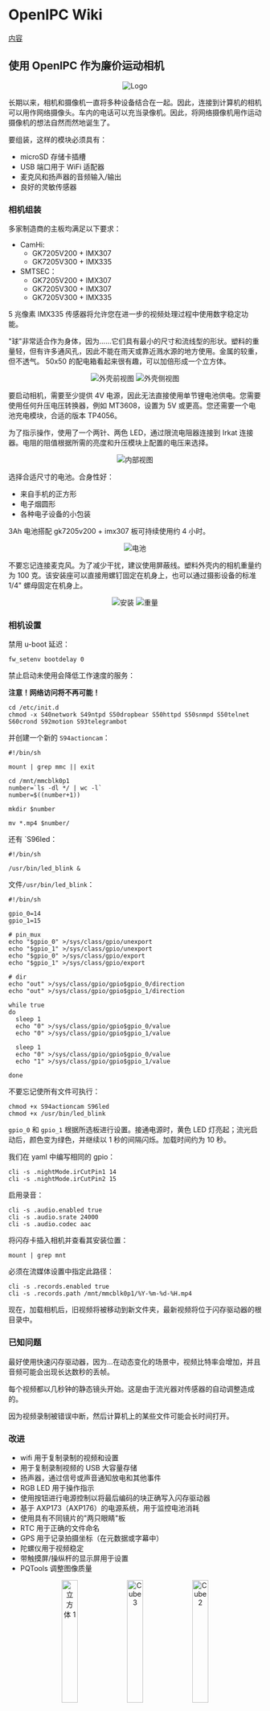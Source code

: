 # OpenIPC Wiki 
[内容](../README.zh.md)

使用 OpenIPC 作为廉价运动相机
--------------------------------

<p align="center">
  <img src="https://github.com/OpenIPC/wiki/blob/master/images/actioncam-helmet.webp" alt="Logo"/>
</p>

长期以来，相机和摄像机一直将多种设备结合在一起。因此，连接到计算机的相机可以用作网络摄像头。车内的电话可以充当录像机。因此，将网络摄像机用作运动摄像机的想法自然而然地诞生了。

要组装，这样的模块必须具有：
* microSD 存储卡插槽
* USB 端口用于 WiFi 适配器
* 麦克风和扬声器的音频输入/输出
* 良好的灵敏传感器

### 相机组装

多家制造商的主板均满足以下要求：
* CamHi:
  * GK7205V200 + IMX307
  * GK7205V300 + IMX335
* SMTSEC：
  * GK7205V200 + IMX307
  * GK7205V300 + IMX307
  * GK7205V300 + IMX335

5 兆像素 IMX335 传感器将允许您在进一步的视频处理过程中使用数字稳定功能。

"球"非常适合作为身体，因为......它们具有最小的尺寸和流线型的形状。塑料的重量轻，但有许多通风孔，因此不能在雨天或靠近溅水源的地方使用。金属的较重，但不透气。 50x50 的配电箱看起来很有趣，可以加倍形成一个立方体。

<p align="center">
<img src="https://github.com/OpenIPC/wiki/blob/master/images/actioncam-housing-front.webp" alt="外壳前视图"/> 
<img src="https://github.com/OpenIPC/wiki/blob/master/images/actioncam-housing-side.webp" alt="外壳侧视图"/> 
</p>

要启动相机，需要至少提供 4V 电源，因此无法直接使用单节锂电池供电。您需要使用任何升压电压转换器，例如 MT3608，设置为 5V 或更高。您还需要一个电池充电模块，合适的版本 TP4056。

为了指示操作，使用了一个两针、两色 LED，通过限流电阻器连接到 Irkat 连接器。电阻的阻值根据所需的亮度和升压模块上配置的电压来选择。

<p align="center">
<img src="https://github.com/OpenIPC/wiki/blob/master/images/actioncam-inside.webp" alt="内部视图"/> 
</p>

选择合适尺寸的电池。合身性好：
* 来自手机的正方形
* 电子烟圆形
* 各种电子设备的小包装

3Ah 电池搭配 gk7205v200 + imx307 板可持续使用约 4 小时。

<p align="center">
<img src="https://github.com/OpenIPC/wiki/blob/master/images/actioncam-battery.webp" alt="电池"/> 
</p>

不要忘记连接麦克风。为了减少干扰，建议使用屏蔽线。塑料外壳内的相机重量约为 100 克。该安装座可以直接用螺钉固定在机身上，也可以通过摄影设备的标准 1/4" 螺母固定在机身上。

<p align="center">
<img src="https://github.com/OpenIPC/wiki/blob/master/images/actioncam-mount.webp" alt="安装"/> 
<img src="https://github.com/OpenIPC/wiki/blob/master/images/actioncam-weight.webp" alt="重量"/> 
</p>

### 相机设置

禁用 u-boot 延迟：

`fw_setenv bootdelay 0`

禁止启动未使用会降低工作速度的服务：

**注意！网络访问将不再可能！**

```
cd /etc/init.d
chmod -x S40network S49ntpd S50dropbear S50httpd S50snmpd S50telnet S60crond S92motion S93telegrambot
```

并创建一个新的 `S94actioncam`：

```
#!/bin/sh

mount | grep mmc || exit

cd /mnt/mmcblk0p1
number=`ls -dl */ | wc -l`
number=$((number+1))

mkdir $number

mv *.mp4 $number/
```

还有 `S96led：

```
#!/bin/sh

/usr/bin/led_blink &
```

文件`/usr/bin/led_blink`：

```
#!/bin/sh

gpio_0=14
gpio_1=15

# pin_mux
echo "$gpio_0" >/sys/class/gpio/unexport
echo "$gpio_1" >/sys/class/gpio/unexport
echo "$gpio_0" >/sys/class/gpio/export
echo "$gpio_1" >/sys/class/gpio/export

# dir
echo "out" >/sys/class/gpio/gpio$gpio_0/direction
echo "out" >/sys/class/gpio/gpio$gpio_1/direction

while true
do
  sleep 1
  echo "0" >/sys/class/gpio/gpio$gpio_0/value
  echo "0" >/sys/class/gpio/gpio$gpio_1/value

  sleep 1
  echo "0" >/sys/class/gpio/gpio$gpio_0/value
  echo "1" >/sys/class/gpio/gpio$gpio_1/value

done
```

不要忘记使所有文件可执行：

```
chmod +x S94actioncam S96led
chmod +x /usr/bin/led_blink
```

`gpio_0` 和 `gpio_1` 根据所选板进行设置。接通电源时，黄色 LED 灯亮起；流光启动后，颜色变为绿色，并继续以 1 秒的间隔闪烁。加载时间约为 10 秒。

我们在 yaml 中编写相同的 gpio：

```
cli -s .nightMode.irCutPin1 14
cli -s .nightMode.irCutPin2 15
```

启用录音：

```
cli -s .audio.enabled true
cli -s .audio.srate 24000
cli -s .audio.codec aac
```

将闪存卡插入相机并查看其安装位置：

```
mount | grep mnt
```

必须在流媒体设置中指定此路径：

```
cli -s .records.enabled true
cli -s .records.path /mnt/mmcblk0p1/%Y-%m-%d-%H.mp4

```

现在，加载相机后，旧视频将被移动到新文件夹，最新视频将位于闪存驱动器的根目录中。

### 已知问题

最好使用快速闪存驱动器，因为...在动态变化的场景中，视频比特率会增加，并且音频可能会出现长达数秒的丢帧。

每个视频都以几秒钟的静态镜头开始。这是由于流光器对传感器的自动调整造成的。

因为视频录制被错误中断，然后计算机上的某些文件可能会长时间打开。

### 改进

* wifi 用于复制录制的视频和设置
* 用于复制录制视频的 USB 大容量存储
* 扬声器，通过信号或声音通知放电和其他事件
* RGB LED 用于操作指示
* 使用按钮进行电源控制以将最后编码的块正确写入闪存驱动器
* 基于 AXP173（AXP176）的电源系统，用于监控电池消耗
* 使用具有不同镜片的"两只眼睛"板
* RTC 用于正确的文件命名
* GPS 用于记录拍摄坐标（在元数据或字幕中）
* 陀螺仪用于视频稳定
* 带触摸屏/操纵杆的显示屏用于设置
* PQTools 调整图像质量

<p align="center"> 
<img src="https://github.com/OpenIPC/wiki/blob/master/images/actioncam-box-1.webp" width="25%" alt="立方体 1 "/> 
<img src="https://github.com/OpenIPC/wiki/blob/master/images/actioncam-box-3.webp" width="25%" alt="Cube 3"/> 
<img src="https://github.com/OpenIPC/wiki/blob/master/images/actioncam-box-2.webp" width="25%" alt="Cube 2"/> 
</p>


